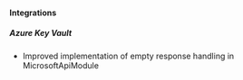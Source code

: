 
#### Integrations
##### Azure Key Vault
- Improved implementation of empty response handling in MicrosoftApiModule 
